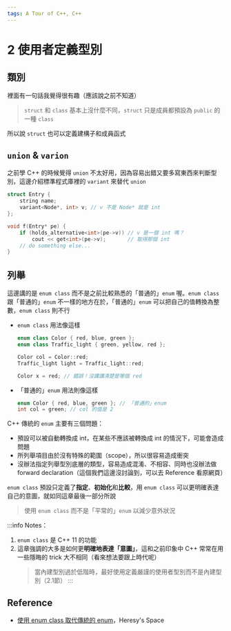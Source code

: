```yaml
---
tags: A Tour of C++, C++
---
```


# 2 使用者定義型別

## 類別

裡面有一句話我覺得很有趣（應該說之前不知道）

> `struct` 和 `class` 基本上沒什麼不同，`struct` 只是成員都預設為 `public` 的一種 `class`

所以說 `struct` 也可以定義建構子和成員函式

## `union` & `varion`

之前學 C++ 的時候覺得 `union` 不太好用，因為容易出錯又要多寫東西來判斷型別，這邊介紹標準程式庫裡的 `variant` 來替代 `union`

```cpp
struct Entry {
    string name;
    variant<Node*, int> v; // v 不是 Node* 就是 int
};

void f(Entry* pe) {
    if (holds_alternative<int>(pe->v)) // v 是一個 int 嗎？
        cout << get<int>(pe->v);       // 取得那個 int
    // do something else...
}
```

## 列舉

這邊講的是 `enum class` 而不是之前比較熟悉的「普通的」`enum` 喔。`enum class` 跟「普通的」`enum` 不一樣的地方在於，「普通的」`enum` 可以把自己的值轉換為整數，`enum class` 則不行

* `enum class` 用法像這樣
    ```cpp
    enum class Color { red, blue, green };
    enum class Traffic_light { green, yellow, red };

    Color col = Color::red;
    Traffic_light light = Traffic_light::red;

    Color x = red; // 錯誤！沒講講清楚是哪個 red
    ```
* 「普通的」`enum` 用法則像這樣
    ```cpp
    enum Color { red, blue, green }; // 「普通的」enum
    int col = green; // col 的值是 2
    ```
C++ 傳統的 `enum` 主要有三個問題：

* 預設可以被自動轉換成 int，在某些不應該被轉換成 int 的情況下，可能會造成問題
* 所列舉項目由於沒有特殊的範圍（scope），所以很容易造成衝突
* 沒辦法指定列舉型別底層的類型，容易造成混淆、不相容、同時也沒辦法做 forward declaration（這個我們這邊沒討論到，可以去 Reference 看原網頁）

`enum class` 預設只定義了**指定**、**初始化**和**比較**，用 `enum class` 可以更明確表達自己的意圖，就如同這章最後一部分所說
> 使用 `enum class` 而不是「平常的」`enum` 以減少意外狀況


:::info
Notes：
1. `enum class` 是 C++ 11 的功能
2. 這章強調的大多是如何更**明確地表達「意圖」**，這和之前印象中 C++ 常常在用一些隱晦的 trick 大不相同（看來想法要跟上時代呢）
    > 當內建型別過於低階時，最好使用定義嚴謹的使用者型別而不是內建型別（2.1節）
:::

## Reference
* [使用 enum class 取代傳統的 enum](https://kheresy.wordpress.com/2019/03/27/using-enum-class/)，Heresy's Space